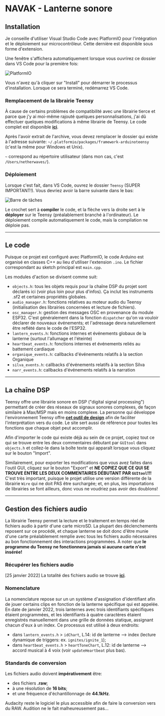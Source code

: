 # NAVAK - Lanterne sonore

## Installation
Je conseille d'utiliser Visual Studio Code avec PlatformIO pour l'intégration et le déploiement sur microcontrôleur. Cette dernière est disponible sous forme d'extension.

Une fenêtre s'affichera automatiquement lorsque vous ouvrirez ce dossier dans VS Code pour la première fois:

![PlatformIO](https://codex.netherwaves.com/media/uploads/Screenshot_24.png)

Vous n'avez qu'à cliquer sur "Install" pour démarrer le processus d'installation. Lorsque ce sera terminé, redémarrez VS Code.

### Remplacement de la librairie Teensy
À cause de certains problèmes de compatibilité avec une librairie tierce et parce que j'y ai moi-même rajouté quelques personnalisations, j'ai dû effectuer quelques modifications à même librairie de Teensy. Le code complet est disponible [**ici**](https://codex.netherwaves.com/media/files/framework-arduinoteensy.zip).

Après l'avoir extrait de l'archive, vous devez remplacer le dossier qui existe à l'adresse suivante: `~/.platformio/packages/framework-arduinoteensy` (c'est la même pour Windows et Unix).

`~` correspond au répertoire utilisateur (dans mon cas, c'est `/Users/netherwaves/`).

### Déploiement
Lorsque c'est fait, dans VS Code, ouvrez le dossier `Teensy` (SUPER IMPORTANT!). Vous devriez avoir la barre suivante dans le bas:

![Barre de tâches](https://codex.netherwaves.com/media/uploads/Screen-Shot-2022-01-18-at-3.02.33-PM.png)

Le crochet sert à **compiler** le code, et la flèche vers la droite sert à le **déployer** sur le Teensy (préalablement branché à l'ordinateur). Le déploiement compile automatiquement le code, mais la compilation ne déploie pas.

---

## Le code

Puisque ce projet est configuré avec PlatformIO, le code Arduino est organisé en classes C++ au lieu d'utiliser l'extension `.ino`. Le fichier correspondant au sketch principal est `main.cpp`.

Les modules d'action se divisent comme suit:
- `objects.h`: tous les objets requis pour la chaîne DSP du projet sont déclarés ici (voir plus loin pour plus d'infos). Ça inclut les instruments .sf2 et certaines propriétés globales.
- `audio_manager.h`: fonctions relatives au moteur audio du Teensy (initialisation des librairies concernées et lecture de fichiers).
- `osc_manager.h`: gestion des messages OSC en provenance du module ESP32. C'est généralement dans la fonction `dispatcher` qu'on va vouloir déclarer de nouveaux événements; et l'adressage devra naturellement être reflété dans le code de l'ESP32.
- `lantern_events.h`: fonctions internes et événements globaux de la lanterne (surtout l'allumage et l'éteinte)
- `heartbeat_events.h`: fonctions internes et événements reliés au battement cardiaque
- `organique_events.h`: callbacks d'événements relatifs à la section Organique
- `silva_events.h`: callbacks d'événements relatifs à la section Silva
- `narr_events.h`: callbacks d'événements relatifs à la narration

---

## La chaîne DSP

Teensy offre une librairie sonore en DSP ("digital signal processing") permettant de créer des réseaux de signaux sonores complexes, de façon similaire à Max/MSP mais en moins complexe. La personne qui développe l'environnement Teensy offre [**cet outil de design**](https://www.pjrc.com/teensy/gui) afin de faciliter l'interprétation vers du code. Le site sert aussi de référence pour toutes les fonctions que chaque objet peut accomplir.

Afin d'importer le code qui existe déjà au sein de ce projet, copiez tout ce qui se trouve entre les deux commentaires débutant par `GUItool` dans `objects.h` et collez-le dans la boîte texte qui apparaît lorsque vous cliquez sur le bouton "Import". 

Similairement, pour exporter les modifications que vous avez faites dans l'outil GUI, cliquez sur le bouton "Export" et **NE COPIEZ QUE CE QUI SE TROUVE ENTRE LES DEUX COMMENTAIRES DÉBUTANT PAR `GUItool`!!!** C'est très important, puisque le projet utilise une version différente de la librairie `Wire` qui ne doit PAS être surchargée; et, en plus, les importations de librairies se font ailleurs, donc vous ne voudriez pas avoir des doublons!

---

## Gestion des fichiers audio

La librairie Teensy permet la lecture et le traitement en temps réel de fichiers audio à partir d'une carte microSD. La plupart des déclenchements reposent sur ce procédé, et chaque lanterne se doit donc d'être munie d'une carte préalablement remplie avec tous les fichiers audio nécessaires au bon fonctionnement des interactions programmées. À noter que **le programme du Teensy ne fonctionnera jamais si aucune carte n'est insérée!**

### Récupérer les fichiers audio
[25 janvier 2022] La totalité des fichiers audio se trouve [**ici**](https://codex.netherwaves.com/media/files/teensy_sd_04.22.22.zip).

### Nomenclature
La nomenclature repose sur un un système d'assignation d'identifiant afin de jouer certains clips en fonction de la lanterne spécifique qui est appelée. En date de janvier 2022, trois lanternes avec trois identifiants spécifiques étaient programmées, et les identifiants à quatre caractères étaient enregistrés manuellement dans une grille de données statique, assignant chacun d'eux à un index. Ce processus est utilisé à deux endroits:

- dans `lantern_events.h` > `idChart`, L.14: id de lanterne --> index (lecture dynamique de triggers: ex. `ignites/ignite_1`);
- dans `heartbeat_events.h` > `heartToneChart`, L.12: id de lanterne --> accord musical à 4 voix (voir `updateHeartbeat` plus bas).

### Standards de conversion

Les fichiers audio doivent **impérativement** être:
- des fichiers **.raw**;
- à une résolution de **16 bits**;
- et une fréquence d'échantillonnage de **44.1kHz**.

Audacity reste le logiciel le plus accessible afin de faire la conversion vers du RAW. Audition ne le fait malheureusement pas...

